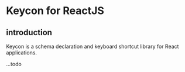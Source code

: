 # Keycon for ReactJS

## introduction
Keycon is a schema declaration and keyboard shortcut library for React applications.

...todo